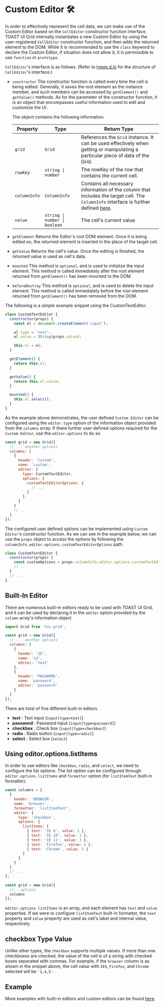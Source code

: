 # Custom Editor 🛠

In order to effectively represent the cell data, we can make use of the Custom Editor based on the `CellEditor` constructor function interface. TOAST UI Grid internally instantiates a new Custom Editor by using the user-registered `CellEditor` constructor function, and then adds the returned element to the DOM. While it is recommended to use the `class` keyword to declare the Custom Editor, if situation does not allow it, it is permissible to use `function` or `prototype`. 

`CellEditor`'s interface is as follows. (Refer to [types.d.ts](https://github.com/nhn/tui.grid/blob/master/packages/toast-ui.grid/src/editor/types.d.ts) for the structure of `CellEditor`'s interface.)
* `constructor`
    The constructor function is called every time the cell is being edited. Generally, it saves the root element as the instance member, and such members can be accessed by `getElement()` and `getValue()` methods. As for the parameter of the constructor function, it is an object that encompasses useful information used to edit and customize the UI. 
    
    The object contains the following information. 
    
  | Property | Type | Return Type |
  |--------|--------|--------|
  | `grid` | `Grid` | References the `Grid` instance. It can be used effectively when getting or manipulating a particular piece of data of the Grid. |
  | `rowKey` | `string \| number` | The rowKey of the row that contains the current cell. |
  | `columnInfo` | `ColumnInfo` | Contains all necessary information of the column that includes the target cell. The `ColumnInfo` interface is further defined [here](https://github.com/nhn/tui.grid/blob/master/packages/toast-ui.grid/src/store/types.ts). |
  | `value` | `string \| number \| boolean` | The cell's current value

* `getElement`
    Returns the Editor's root DOM element. Once it is being edited on, the returned element is inserted in the place of the target cell.
* `getValue`
    Returns the cell's value. Once the editing is finished, the returned value is used as cell's data. 
* `mounted`
    This method is `optional`, and is used to initialize the input element. This method is called immediately after the root element returned from `getElement()` has been mounted to the DOM. 
* `beforeDestroy`
    This method is `optional`, and is used to delete the input element. This method is called immediately before the root element returned from `getElement()` has been removed from the DOM.
    
The following is a simple example snippet using the CustomTextEditor.

```js
class CustomTextEditor {
  constructor(props) {
    const el = document.createElement('input');

    el.type = 'text';
    el.value = String(props.value);

    this.el = el;
  }

  getElement() {
    return this.el;
  }

  getValue() {
    return this.el.value;
  }

  mounted() {
    this.el.select();
  }
}
```

As the example above demonstrates, the user defined `Custom Editor` can be configured using the `editor.type` option of the information object provided from the `columns` array. If there further user defined options required for the `Custom Editor`, use the `editor.options` to do so. 

```js
const grid = new Grid({
  // ... another options
  columns: [
    {
      header: 'Custom',
      name: 'custom',
      editor: {
        type: CustomTextEditor,
        options: {
          customTextEditorOptions: {
            // ...
          }
        }
      }        
    }
    // ...
  ]
});
```

The configured user defined options can be implemented using `Custom Editor`'s constructor function. As we can see in the example below, we can use the `props` object to access the options by following the `columnInfo.editor.options.customTextEditorOptions` path. 

```js
class CustomTextEditor {
  constructor(props) {
    const customOptions = props.columnInfo.editor.options.customTextEditorOptions;
    // ...
  }
  // ...
}
```

## Built-In Editor

There are numerous built-in editors ready to be used with TOAST UI Grid, and it can be used by declaring it in the `editor` option provided by the `column` array's information object. 

```js
import Grid from 'tui-grid';

const grid = new Grid({
  // ... another options
  columns: [
    {
      header: 'ID',
      name: 'id',
      editor: 'text'
    },
    {
      header: 'PASSWORD',
      name: 'password',
      editor: 'password'
    }
  ]
});
```

There are total of five different built-in editors.

- **text** : Text input (`input[type=text]`)
- **password** : Password input (`input[type=password]`)
- **checkbox** : Check box (`input[type=checkbox]`)
- **radio** : Radio button (`input[type=radio]`)
- **select** : Select box (`select`)

## Using editor.options.listItems

In order to use editors like `checkbox`, `radio`, and `select`, we need to configure the list options. The list option can be configured through `editor.options.listItems` and `formatter` option (for `listItemText` built-in formatter). 

```js
const columns = [
  {
    header: 'BROWSER',
    name: 'browser',
    formatter: 'listItemText',
    editor: {
      type: 'checkbox',
      options: {
        listItems: [
          { text: 'IE 9', value: 1 },
          { text: 'IE 10', value: 2 },
          { text: 'IE 11', value: 3 },
          { text: 'Firefox', value: 4 },
          { text: 'Chrome', value: 5 }
        ]
      }
    }        
  }
  // ...
];

const grid = new Grid({
  //...options
  columns  
});
```
`editor.options.listItems` is an array, and each element has `text` and `value` properties. If we were to configure `listItemText` built-in formatter, the `text` property and `value` property are used as cell's label and internal value, respectively.

## checkbox Type Value

Unlike other types, the `checkbox` supports multiple values. If more than one checkboxes are checked, the value of the cell is of a string with checked boxes separated with commas. For example, if the `browser` column is as shown in the snippet above, the cell value with `IE9`, `Firefox`, and `Chrome` selected will be `'1,4,5'`.

## Example

More examples with built-in editors and custom editors can be found [here](https://nhn.github.io/tui.grid/latest/tutorial-example03-custom-editor).